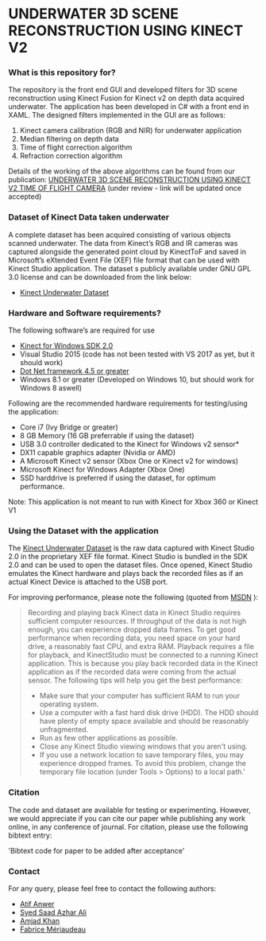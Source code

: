 # UNDERWATER 3D SCENE RECONSTRUCTION USING KINECT V2 #

### What is this repository for? ###
The repository is the front end GUI and developed filters for 3D scene reconstruction using Kinect Fusion for Kinect v2 on depth data acquired underwater. The application has been developed in C# with a front end in XAML.
The designed filters implemented in the GUI are as follows:

1. Kinect camera calibration (RGB and NIR) for underwater application
2. Median filtering on depth data
3. Time of flight correction algorithm
4. Refraction correction algorithm

Details of the working of the above algorithms can be found from our publication:
[UNDERWATER 3D SCENE RECONSTRUCTION USING KINECT V2 TIME OF FLIGHT CAMERA](https://atifanwer.xyz) 
(under review - link will be updated once accepted)

### Dataset of Kinect Data taken underwater ###

A complete dataset has been acquired consisting of various objects scanned underwater. The data from Kinect’s RGB and IR cameras was captured alongside the generated point cloud by KinectToF and saved in Microsoft’s eXtended Event File (XEF) file format that can be used with Kinect Studio application. The dataset s publicly available under GNU GPL 3.0 license and can be downloaded from the link below:

* [Kinect Underwater Dataset](http://bit.ly/3DUWK)

### Hardware and Software requirements? ###

The following software’s are required for use
* [Kinect for Windows SDK 2.0](https://www.microsoft.com/en-us/download/details.aspx?id=44561)
* Visual Studio 2015 (code has not been tested with VS 2017 as yet, but it should work)
* [Dot Net framework 4.5 or greater](https://www.microsoft.com/en-in/download/details.aspx?id=30653)
* Windows 8.1 or greater (Developed on Windows 10, but should work for Windows 8 aswell)

Following are the recommended hardware requirements for testing/using the application:
* Core i7 (Ivy Bridge or greater)
* 8 GB Memory (16 GB preferrable if using the dataset)
* USB 3.0 controller dedicated to the Kinect for Windows v2 sensor*
* DX11 capable graphics adapter (Nvidia or AMD)
* A Microsoft Kinect v2 sensor (Xbox One or Kinect v2 for windows)
* Microsoft Kinect for Windows Adapter (Xbox One)
* SSD harddrive is preferred if using the dataset, for optimum performance.

Note: This application is not meant to run with Kinect for Xbox 360 or Kinect V1

### Using the Dataset with the application ###

The [Kinect Underwater Dataset](http://bit.ly/3DUWK) is the raw data captured with Kinect Studio 2.0 in the proprietary XEF file format. Kinect Studio is bundled in the SDK 2.0 and can be used to open the dataset files. Once opened, Kinect Studio emulates the Kinect hardware and plays back the recorded files as if an actual Kinect Device is attached to the USB port. 

For improving performance, please note the following (quoted from [MSDN](https://msdn.microsoft.com/en-us/library/hh855390.aspx) ):
> Recording and playing back Kinect data in Kinect Studio requires sufficient computer resources. If throughput of the data is not high enough, you can experience dropped data frames. To get good performance when recording data, you need space on your hard drive, a reasonably fast CPU, and extra RAM. Playback requires a file for playback, and KinectStudio must be connected to a running Kinect application. This is because you play back recorded data in the Kinect application as if the recorded data were coming from the actual sensor.
>The following tips will help you get the best performance:
>* Make sure that your computer has sufficient RAM to run your operating system.
>* Use a computer with a fast hard disk drive (HDD). The HDD should have plenty of empty space available and should be reasonably unfragmented.
>* Run as few other applications as possible.
>* Close any Kinect Studio viewing windows that you aren't using.
>* If you use a network location to save temporary files, you may experience dropped frames. To avoid this problem, change the temporary file location (under Tools > Options) to a local path.'

### Citation ###

The code and dataset are available for testing or experimenting. However, we would appreciate if you can cite our paper while publishing any work online, in any conference of journal. 
For citation, please use the following bibtext entry:

'Bibtext code for paper to be added after acceptance'

### Contact ###

For any query, please feel free to contact the following authors:

* [Atif Anwer](https://scholar.google.com/citations?user=qsP3e2kAAAAJ)
* [Syed Saad Azhar Ali](https://scholar.google.com/citations?user=x3GCOQMAAAAJ)
* [Amjad Khan](https://scholar.google.com/citations?user=WEVTyZsAAAAJ)
* [Fabrice Mériaudeau](https://scholar.google.com/citations?user=tNttgvEAAAAJ)
